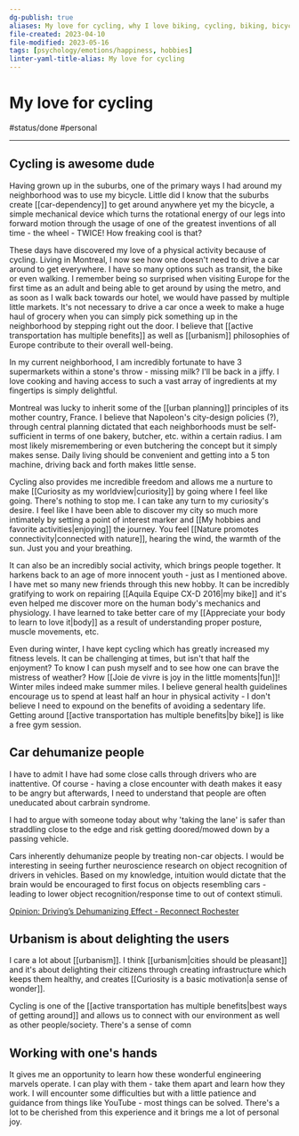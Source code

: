 ```yaml
---
dg-publish: true
aliases: My love for cycling, why I love biking, cycling, biking, bicycles, bike, bike ride
file-created: 2023-04-10
file-modified: 2023-05-16
tags: [psychology/emotions/happiness, hobbies]
linter-yaml-title-alias: My love for cycling
---
```


# My love for cycling

#status/done  #personal

---

## Cycling is awesome dude

Having grown up in the suburbs, one of the primary ways I had around my neighborhood was to use my bicycle. Little did I know that the suburbs create [[car-dependency]] to get around anywhere yet my the bicycle, a simple mechanical device which turns the rotational energy of our legs into forward motion through the usage of one of the greatest inventions of all time - the wheel - TWICE! How freaking cool is that?

These days have discovered my love of a physical activity because of cycling. Living in Montreal, I now see how one doesn't need to drive a car around to get everywhere. I have so many options such as transit, the bike or even walking. I remember being so surprised when visiting Europe for the first time as an adult and being able to get around by using the metro, and as soon as I walk back towards our hotel, we would have passed by multiple little markets. It's not necessary to drive a car once a week to make a huge haul of grocery when you can simply pick something up in the neighborhood by stepping right out the door. I believe that [[active transportation has multiple benefits]] as well as [[urbanism]] philosophies of Europe contribute to their overall well-being.

In my current neighborhood, I am incredibly fortunate to have 3 supermarkets within a stone's throw - missing milk? I'll be back in a jiffy. I love cooking and having access to such a vast array of ingredients at my fingertips is simply delightful.

Montreal was lucky to inherit some of the [[urban planning]] principles of its mother country, France. I believe that Napoleon's city-design policies (?), through central planning dictated that each neighborhoods must be self-sufficient in terms of one bakery, butcher, etc. within a certain radius. I am most likely misremembering or even butchering the concept but it simply makes sense. Daily living should be convenient and getting into a 5 ton machine, driving back and forth makes little sense.

Cycling also provides me incredible freedom and allows me a nurture to make [[Curiosity as my worldview|curiosity]] by going where I feel like going. There's nothing to stop me. I can take any turn to my curiosity's desire. I feel like I have been able to discover my city so much more intimately by setting a point of interest marker and [[My hobbies and favorite activities|enjoying]] the journey. You feel  [[Nature promotes connectivity|connected with nature]], hearing the wind, the warmth of the sun. Just you and your breathing.

It can also be an incredibly social activity, which brings people together. It harkens back to an age of more innocent youth - just as I mentioned above. I have met so many new friends through this new hobby. It can be incredibly gratifying to work on repairing [[Aquila Equipe CX-D 2016|my bike]] and it's even helped me discover more on the human body's mechanics and physiology. I have learned to take better care of my [[Appreciate your body to learn to love it|body]] as a result of understanding proper posture, muscle movements, etc.

Even during winter, I have kept cycling which has greatly increased my fitness levels. It can be challenging at times, but isn't that half the enjoyment? To know I can push myself and to see how one can brave the mistress of weather? How [[Joie de vivre is joy in the little moments|fun]]! Winter miles indeed make summer miles. I believe general health guidelines encourage us to spend at least half an hour in physical activity - I don't believe I need to expound on the benefits of avoiding a sedentary life. Getting around [[active transportation has multiple benefits|by bike]] is like a free gym session.

## Car dehumanize people

I have to admit I have had some close calls through drivers who are inattentive. Of course - having a close encounter with death makes it easy to be angry but afterwards, I need to understand that people are often uneducated about carbrain syndrome.

I had to argue with someone today about why 'taking the lane' is safer than straddling close to the edge and risk getting doored/mowed down by a passing vehicle.

Cars inherently dehumanize people by treating non-car objects. I would be interesting in seeing further neuroscience research on object recognition of drivers in vehicles. Based on my knowledge, intuition would dictate that the brain would be encouraged to first focus on objects resembling cars - leading to lower object recognition/response time to out of context stimuli.

[Opinion: Driving’s Dehumanizing Effect - Reconnect Rochester](https://reconnectrochester.org/2019/12/opinion-drivings-dehumanizing-effect/)

## Urbanism is about delighting the users

I care a lot about [[urbanism]]. I think [[urbanism|cities should be pleasant]] and it's about delighting their citizens through creating infrastructure which keeps them healthy, and creates [[Curiosity is a basic motivation|a sense of wonder]].

Cycling is one of the [[active transportation has multiple benefits|best ways of getting around]] and allows us to connect with our environment as well as other people/society. There's a sense of comn

## Working with one's hands

It gives me an opportunity to learn how these wonderful engineering marvels operate. I can play with them - take them apart and learn how they work. I will encounter some difficulties but with a little patience and guidance from things like YouTube - most things can be solved. There's a lot to be cherished from this experience and it brings me a lot of personal joy.